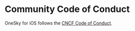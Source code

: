 # Community Code of Conduct
OneSky for iOS follows the [CNCF Code of Conduct](https://github.com/cncf/foundation/blob/master/code-of-conduct.md).
